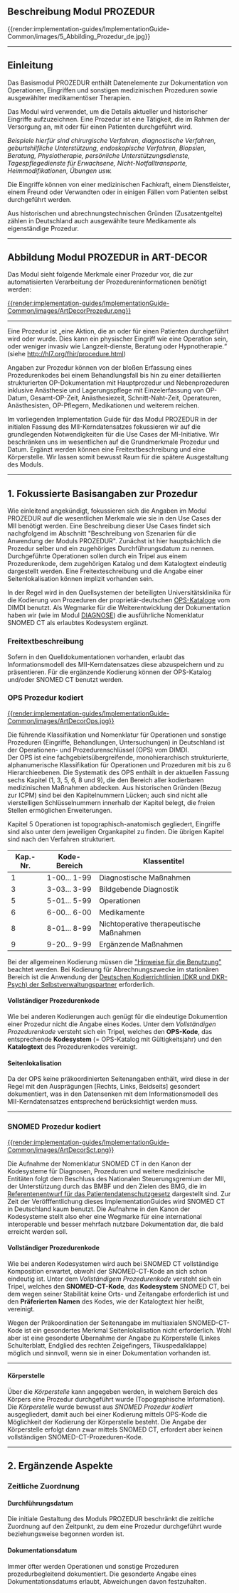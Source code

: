 ## **Beschreibung Modul PROZEDUR**

{{render:implementation-guides/ImplementationGuide-Common/images/5_Abbilding_Prozedur_de.jpg}}

---

## **Einleitung**

Das Basismodul PROZEDUR enthält Datenelemente zur Dokumentation von Operationen, Eingriffen und sonstigen medizinischen Prozeduren sowie ausgewählter medikamentöser Therapien. 

Das Modul wird verwendet, um die Details aktueller und historischer Eingriffe aufzuzeichnen. Eine Prozedur ist eine Tätigkeit, die im Rahmen der Versorgung an, mit oder für einen Patienten durchgeführt wird. 

*Beispiele hierfür sind chirurgische Verfahren, diagnostische Verfahren, geburtshilfliche Unterstützung, endoskopische Verfahren, Biopsien, Beratung, Physiotherapie, persönliche Unterstützungsdienste, Tagespflegedienste für Erwachsene, Nicht-Notfalltransporte, Heimmodifikationen, Übungen usw.* 

Die Eingriffe können von einer medizinischen Fachkraft, einem Dienstleister, einem Freund oder Verwandten oder in einigen Fällen vom Patienten selbst durchgeführt werden. 

Aus historischen und abrechnungstechnischen Gründen (Zusatzentgelte) zählen in Deutschland auch ausgewählte teure Medikamente als eigenständige Prozedur.

---

## **Abbildung Modul PROZEDUR in ART-DECOR**

Das Modul sieht folgende Merkmale einer Prozedur vor, die zur automatisierten Verarbeitung der Prozedureninformationen benötigt werden: 

[{{render:implementation-guides/ImplementationGuide-Common/images/ArtDecorProzedur.png}}](https://art-decor.org/art-decor/decor-datasets--mide-?id=&effectiveDate=&conceptId=&conceptEffectiveDate=)

---

Eine Prozedur ist „eine Aktion, die an oder für einen Patienten durchgeführt wird oder wurde. Dies kann ein physischer Eingriff wie eine Operation sein, oder weniger invasiv wie Langzeit-dienste, Beratung oder Hypnotherapie.“ (siehe http://hl7.org/fhir/procedure.html)

Angaben zur Prozedur können von der bloßen Erfassung eines Prozedurenkodes bei einem Behandlungsfall bis hin zu einer detaillierten strukturierten OP-Dokumentation mit Hauptprozedur und Nebenprozeduren inklusive Anästhesie und Lagerungspflege mit Einzelerfassung von OP-Datum, Gesamt-OP-Zeit, Anästhesiezeit, Schnitt-Naht-Zeit, Operateuren, Anästhesisten, OP-Pflegern, Medikationen und weiterem reichen. 

Im vorliegenden Implementation Guide für das Modul PROZEDUR in der initialen Fassung des MII-Kerndatensatzes fokussieren wir auf die grundlegenden Notwendigkeiten für die Use Cases der MI-Initiative. Wir beschränken uns im wesentlichen auf die Grundmerkmale Prozedur und Datum. Ergänzt werden können eine Freitextbeschreibung und eine Körperstelle. Wir lassen somit bewusst Raum für die spätere Ausgestaltung des Moduls.

---

## **1. Fokussierte Basisangaben zur Prozedur**

Wie einleitend angekündigt, fokussieren sich die Angaben im Modul PROZEDUR auf die wesentlichen Merkmale wie sie in den Use Cases der MII benötigt werden. Eine Beschreibung dieser Use Cases findet sich nachgfolgend im Abschnitt "Beschreibung von Szenarien für die Anwendung der Moduls PROZEDUR". Zunächst ist hier hauptsächlich die Prozedur selber und ein zugehöriges Durchführungsdatum zu nennen.
Durchgeführte Operationen sollen durch ein Tripel aus einem Prozedurenkode, dem zugehörigen Katalog und dem Katalogtext eindeutig dargestellt werden. Eine Freitexteschreibung und die Angabe einer Seitenlokalisation können implizit vorhanden sein. 

In der Regel wird in den Quellsystemen der beteiligten Universitätsklinika für die Kodierung von Prozeduren der proprietär-deutschen [OPS-Kataloge](https://www.dimdi.de/static/de/klassifikationen/ops/kode-suche/opshtml2020/) vom DIMDI benutzt. Als Wegmarke für die Weiterentwicklung der Dokumentation haben wir (wie im Modul [DIAGNOSE](https://simplifier.net/guide/medizininformatikinitiative-moduldiagnosen-implementationguide)) die ausführliche Nomenklatur SNOMED CT als erlaubtes Kodesystem ergänzt.

### Freitextbeschreibung
Sofern in den Quelldokumentationen vorhanden, erlaubt das Informationsmodell des MII-Kerndatensatzes diese abzuspeichern und zu präsentieren.
Für die ergänzende Kodierung können der OPS-Katalog und/oder SNOMED CT benutzt werden.

### OPS Prozedur kodiert

[{{render:implementation-guides/ImplementationGuide-Common/images/ArtDecorOps.jpg}}](https://art-decor.org/art-decor/decor-datasets--mide-?id=&effectiveDate=&conceptId=&conceptEffectiveDate=)

Die führende Klassifikation und Nomenklatur für Operationen und sonstige Prozeduren (Eingriffe, Behandlungen, Untersuchungen) in Deutschland ist der Operationen- und Prozedurenschlüssel (OPS) vom DIMDI. <br> Der OPS ist eine fachgebietsübergreifende, monohierarchisch strukturierte, alphanumerische Klassifikation für Operationen und Prozeduren mit bis zu 6 Hierarchieebenen. 
Die Systematik des OPS enthält in der aktuellen Fassung sechs Kapitel (1, 3, 5, 6, 8 und 9), die den Bereich aller kodierbaren medizinischen Maßnahmen abdecken. Aus historischen Gründen (Bezug zur ICPM) sind bei den Kapitelnummern Lücken; auch sind nicht alle vierstelligen Schlüsselnummern innerhalb der Kapitel belegt, die freien Stellen ermöglichen Erweiterungen.

Kapitel 5 Operationen ist topographisch-anatomisch gegliedert, Eingriffe sind also unter dem jeweiligen Organkapitel zu finden. Die übrigen Kapitel sind nach den Verfahren strukturiert.

| Kap.-Nr. | Kode-Bereich | Klassentitel                            |
|----------|--------------|-----------------------------------------|
| 1        | 1-00... 1-99 | Diagnostische Maßnahmen                 |
| 3        | 3-03... 3-99 | Bildgebende Diagnostik                  |
| 5        | 5-01... 5-99 | Operationen                             |
| 6        | 6-00... 6-00 | Medikamente                             |
| 8        | 8-01... 8-99 | Nichtoperative therapeutische Maßnahmen |
| 9        | 9-20... 9-99 | Ergänzende Maßnahmen                    |

Bei der allgemeinen Kodierung müssen die ["Hinweise für die Benutzung"](https://www.dimdi.de/static/de/klassifikationen/ops/kode-suche/opshtml2020/zusatz-04-hinweise-zur-benutzung.htm) beachtet werden. Bei Kodierung für Abrechnungszwecke im stationären Bereich ist die Anwendung der [Deutschen Kodierrichtlinien (DKR und DKR-Psych) der Selbstverwaltungspartner](https://www.g-drg.de/G-DRG-System_2020/Kodierrichtlinien/Deutsche_Kodierrichtlinien_2020) erforderlich.

#### Vollständiger Prozedurenkode
Wie bei anderen Kodierungen auch genügt für die eindeutige Dokumention einer Prozedur nicht die Angabe eines Kodes.
Unter dem *Vollständigen Prozedurenkode* versteht sich ein Tripel, welches den **OPS-Kode**, das entsprechende **Kodesystem** (= OPS-Katalog mit Gültigkeitsjahr) und den **Katalogtext** des Prozedurenkodes vereinigt. 

#### Seitenlokalisation
Da der OPS keine präkoordinierten Seitenangaben enthält, wird diese in der Regel mit den Ausprägungen [Rechts, Links, Beidseits] gesondert dokumentiert, was in den Datensenken mit dem Informationsmodell des MII-Kerndatensatzes entsprechend berücksichtigt werden muss.

--- 

### SNOMED Prozedur kodiert

[{{render:implementation-guides/ImplementationGuide-Common/images/ArtDecorSct.png}}](https://art-decor.org/art-decor/decor-datasets--mide-?id=&effectiveDate=&conceptId=&conceptEffectiveDate=)

Die Aufnahme der Nomenklatur SNOMED CT in den Kanon der Kodesysteme für Diagnosen, Prozeduren und weitere medizinische Entitäten folgt dem Beschluss des Nationalen Steuerungsgremium der MII, der Unterstützung durch das BMBF und den Zielen des BMG, die im [Referentenentwurf für das Patientendatenschutzgesetz](https://www.bundesgesundheitsministerium.de/fileadmin/Dateien/3_Downloads/Gesetze_und_Verordnungen/GuV/P/Referentenentwurf_Patientendaten-Schutzgesetz__PDSG.pdf) dargestellt sind.
Zur Zeit der Veröfffentlichung dieses ImplementationGuides wird SNOMED CT in Deutschland kaum benutzt. Die Aufnahme in den Kanon der Kodesysteme stellt also eher eine Wegmarke für eine international interoperable und besser mehrfach nutzbare Dokumentation dar, die bald erreicht werden soll.


#### Vollständiger Prozedurenkode
Wie bei anderen Kodesystemen wird auch bei SNOMED CT vollständige Komposition erwartet, obwohl der SNOMED-CT-Kode an sich schon eindeutig ist.
Unter dem *Vollständigem Prozedurenkode* versteht sich ein Tripel, welches den **SNOMED-CT-Kode**, das **Kodesystem** SNOMED CT, bei dem wegen seiner Stabilität keine Orts- und Zeitangabe erforderlich ist und den **Präferierten Namen** des Kodes, wie der Katalogtext hier heißt, vereinigt. 

Wegen der Präkoordination der Seitenangabe im multiaxialen SNOMED-CT-Kode ist ein gesondertes Merkmal Seitenlokalisation nicht erforderlich. Wohl aber ist eine gesonderte Übernahme der Angabe zu Körperstelle (Linkes Schulterblatt, Endglied des rechten Zeigefingers, Tikuspedalklappe) möglich und sinnvoll, wenn sie in einer Dokumentation vorhanden ist.

--- 

#### Körperstelle

Über die *Körperstelle* kann angegeben werden, in welchem Bereich des Körpers eine Prozedur durchgeführt wurde (Topographische Information). Die *Körperstelle* wurde bewusst aus *SNOMED Prozedur kodiert* ausgegliedert, damit auch bei einer Kodierung mittels OPS-Kode die Möglichkeit der Kodierung der Körperstelle besteht. Die Angabe der Körperstelle erfolgt dann zwar mittels SNOMED CT, erfordert aber keinen vollständigen SNOMED-CT-Prozeduren-Kode.

---

## **2. Ergänzende Aspekte**

### **Zeitliche Zuordnung**

####  Durchführungsdatum

Die initiale Gestaltung des Moduls PROZEDUR beschränkt die zeitliche Zuordnung auf den Zeitpunkt, zu dem eine Prozedur durchgeführt wurde beziehungsweise begonnen worden ist.

####  Dokumentationsdatum
Immer öfter werden Operationen und sonstige Prozeduren prozedurbegleitend dokumentiert. Die gesonderte Angabe eines Dokumentationsdatums erlaubt, Abweichungen davon festzuhalten.
